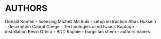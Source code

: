 # AUTHORS
Donald Komen - licensing
Michell Michuki - setup instruction
Abas Hussein - description
Cabral Chege - Technologies used 
Isaack Kaptoge - installation 
Kevin Othira - BDD
Kaphie - burgs
Ian shem - authors names
